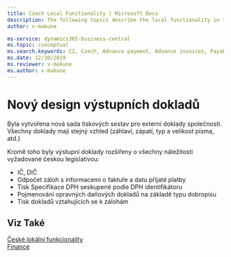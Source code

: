 ```yaml
---
title: Czech Local Functionality | Microsoft Docs
description: The following topics describe the local functionality in the Czech version of Business Central.
author: v-makune

ms-service: dynamics365-business-central
ms.topic: conceptual
ms.search.keywords: CZ, Czech, Advance payment, Advance invoices, Payables, Finance,  Cash, EET, Cash Desk
ms.date: 12/30/2019
ms.reviewer: v-makune
ms.author: v-makune
---
```



# Nový design výstupních dokladů

Byla vytvořena nová sada tiskových sestav pro externí doklady společnosti.
Všechny doklady mají stejný vzhled (záhlaví, zápatí, typ a velikost písma, atd.)  

Kromě toho byly výstupní doklady rozšířeny o všechny náležitosti vyžadované českou legislativou:  

- IČ, DIČ
- Odpočet záloh s informacemi o faktuře a datu přijaté platby
- Tisk Specifikace DPH seskupené podle DPH identifikátoru
- Pojmenování opravných daňových dokladů na základě typu dobropisu
- Tisk dokladů vztahujících se k zálohám

## Viz Také

[České lokální funkcionality](czech-local-functionality.md)  
[Finance](../../finance.md)
